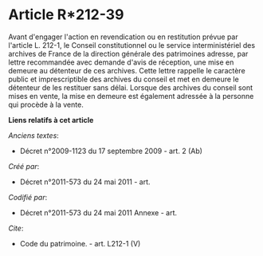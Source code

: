 # Article R*212-39

Avant d'engager l'action en revendication ou en restitution prévue par l'article L. 212-1, le Conseil constitutionnel ou le
service interministériel des archives de France de la direction générale des patrimoines adresse, par lettre recommandée avec
demande d'avis de réception, une mise en demeure au détenteur de ces archives. Cette lettre rappelle le caractère public et
imprescriptible des archives du conseil et met en demeure le détenteur de les restituer sans délai. Lorsque des archives du
conseil sont mises en vente, la mise en demeure est également adressée à la personne qui procède à la vente.

**Liens relatifs à cet article**

_Anciens textes_:

  - Décret n°2009-1123 du 17 septembre 2009 - art. 2 (Ab)

_Créé par_:

  - Décret n°2011-573 du 24 mai 2011  - art.

_Codifié par_:

  - Décret n°2011-573 du 24 mai 2011 Annexe - art.

_Cite_:

  - Code du patrimoine. - art. L212-1 (V)
